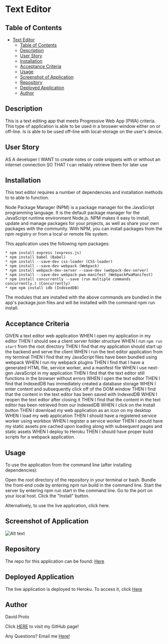 # Text Editor 

## Table of Contents
- [Text Editor](#text-editor)
  - [Table of Contents](#table-of-contents)
  - [Description](#description)
  - [User Story](#user-story)
  - [Installation](#installation)
  - [Acceptance Criteria](#acceptance-criteria)
  - [Usage](#usage)
  - [Screenshot of Application](#screenshot-of-application)
  - [Repository](#repository)
  - [Deployed Application](#deployed-application)
  - [Author](#author)


## Description

This is a text editing app that meets Progressive Web App (PWA) criteria.  This type of application is able to be used in a broswer window either on or off-line.  Is is able to be used off-line with local-storage on the user's device.

## User Story

AS A developer
I WANT to create notes or code snippets with or without an internet connection
SO THAT I can reliably retrieve them for later use

## Installation

This text editor requires a number of dependencies and installation methods to to able to function.

Node Package Manager (NPM) is a package manager for the JavaScript programming language. It is the default package manager for the JavaScript runtime environment Node.js. NPM makes it easy to install, update and manage packages for your projects, as well as share your own packages with the community. With NPM, you can install packages from the npm registry or from a local or remote file system.

This application uses the following npm packages:

  `* npm install express (express.js)`<br>
  `* npm install babel (Babel)`<br>
  `* npm install --save-dev css-loader (CSS-loader)`<br>
  `* npm install --save-dev webpack (Webpack)`<br>
  `* npm install webpack-dev-server --save-dev (webpack-dev-server)`<br>
  `* npm install --save-dev webpack-pwa-manifest (WebpackPwaManifest)`<br>
  `* npm install concurrently --save (run multiple commands concurrently.) (Concurrently)`<br>
  `* npm npm install idb (IndexedDB)`


The modules that are installed with the above commands are bundled in the app's package.json files and will be installed with the command npm run install.

## Acceptance Criteria

GIVEN a text editor web application
WHEN I open my application in my editor
THEN I should see a client server folder structure
WHEN I run `npm run start` from the root directory
THEN I find that my application should start up the backend and serve the client
WHEN I run the text editor application from my terminal
THEN I find that my JavaScript files have been bundled using webpack
WHEN I run my webpack plugins
THEN I find that I have a generated HTML file, service worker, and a manifest file
WHEN I use next-gen JavaScript in my application
THEN I find that the text editor still functions in the browser without errors
WHEN I open the text editor
THEN I find that IndexedDB has immediately created a database storage
WHEN I enter content and subsequently click off of the DOM window
THEN I find that the content in the text editor has been saved with IndexedDB
WHEN I reopen the text editor after closing it
THEN I find that the content in the text editor has been retrieved from our IndexedDB
WHEN I click on the Install button
THEN I download my web application as an icon on my desktop
WHEN I load my web application
THEN I should have a registered service worker using workbox
WHEN I register a service worker
THEN I should have my static assets pre cached upon loading along with subsequent pages and static assets
WHEN I deploy to Heroku
THEN I should have proper build scripts for a webpack application.

## Usage

To use the application from the command line (after installing dependencies):

Open the root directory of the repository in your terminal or bash.
Bundle the front-end code by entering npm run build in the command line.
Start the server by entering npm run start in the command line.
Go to the port on your local host.
Click the "Install" button.

Alternatively, to use the live application, click here.

## Screenshot of Application

![Alt text](Develop/client/dist/assets/icons/J.A.T.E.png)

## Repository 

The repo for this application can be found: [Here](https://github.com/Dpro03/Text-Editor.git)

## Deployed Application

The live application is deployed to Heroku.  To access it, click [Here]()

## Author

David Proto

Click [HERE](https://github.com/Dpro03) to visit my GitHub page!

Any Questions?  Email me [Here!](dpro308@gmail.com)






